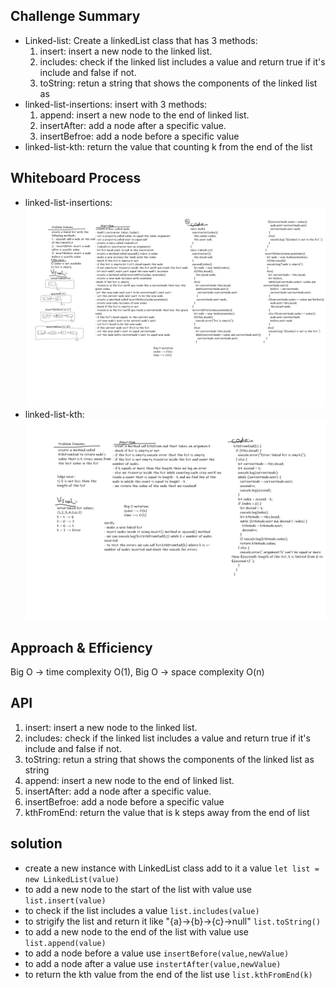 ## Challenge Summary
- Linked-list: Create a linkedList class that has 3 methods:
    1. insert: insert a new node to the linked list.
    2. includes: check if the linked list includes a value and return true if it's include and false if not.
    3. toString: retun a string that shows the components of the linked list as <br/>
- linked-list-insertions: insert with 3 methods:
    1. append: insert a new node to the end of linked list.
    2. insertAfter: add a node after a specific value.
    3. insertBefroe: add a node before a specific value<br/>
- linked-list-kth: return the value that counting k from the end of the list

## Whiteboard Process
- linked-list-insertions:
![](./assets/class-06.png)
- linked-list-kth:
![](./assets/class-07.png)
## Approach & Efficiency
Big O -> time complexity O(1), Big O -> space complexity O(n)
## API
1. insert: insert a new node to the linked list.
2. includes: check if the linked list includes a value and return true if it's include and false if not.
3. toString: retun a string that shows the components of the linked list as string
4. append: insert a new node to the end of linked list.
5. insertAfter: add a node after a specific value.
6. insertBefroe: add a node before a specific value
7. kthFromEnd: return the value that is k steps away from the end of list
## solution
- create a new instance with LinkedList class add to it a value `let list = new LinkedList(value)`
- to add a new node to the start of the list with value use `list.insert(value)`
- to check if the list includes a value `list.includes(value)`
- to strigify the list and return it like "{a}->{b}->{c}->null" `list.toString()`
- to add a new node to the end of the list with value use `list.append(value)`
- to add a node before a value use `insertBefore(value,newValue)`
- to add a node after a value use `instertAfter(value,newValue)` 
- to return the kth value from the end of the list use `list.kthFromEnd(k)`